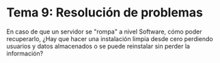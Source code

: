 # Tema 9: Resolución de problemas
En caso de que un servidor se "rompa" a nivel Software, cómo poder recuperarlo, ¿Hay que hacer una instalación limpia desde cero perdiendo usuarios y datos almacenados o se puede reinstalar sin perder la información?